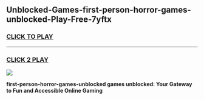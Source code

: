 
## Unblocked-Games-first-person-horror-games-unblocked-Play-Free-7yftx
<h3>
<a href="https://premium76.site?title=first-person-horror-games-unblocked&ref=23A">CLICK TO PLAY</a></h3>
<hr>

<h3>
<a href="https://premium76.site?title=first-person-horror-games-unblocked&ref=23A">CLICK 2 PLAY</a>
  
</h3>

<a href="https://premium76.site?title=first-person-horror-games-unblocked&ref=23A"><img src="https://clearcache.store/games.png"></a>


**first-person-horror-games-unblocked games unblocked: Your Gateway to Fun and Accessible Online Gaming**
